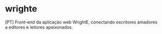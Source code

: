 # wrighte
[PT] Front-end da aplicação web WrightE, conectando escritores amadores a editores e leitores apaixonados.
